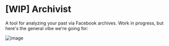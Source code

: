# [WIP] Archivist

A tool for analyzing your past via Facebook archives. Work in progress, but here's the general vibe we're going for: 

![image](https://github.com/user-attachments/assets/48339450-6753-44df-ae17-78c864febd79)
